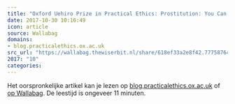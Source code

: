 ```yaml
---
title: "Oxford Uehiro Prize in Practical Ethics: Prostitution: You Can’t Have Your Cake and Sell It*. Writte..."
date: 2017-10-30 10:16:49
icon: article
source: Wallabag
domains:
- blog.practicalethics.ox.ac.uk
src_url: "https://wallabag.thewiserbit.nl/share/618ef33a2e8f42.77758764"
2017: "10"
categories:
---
```

Het oorspronkelijke artikel kan je lezen op [blog.practicalethics.ox.ac.uk](http://blog.practicalethics.ox.ac.uk/2017/05/oxford-uehiro-prize-in-practical-ethics-prostitution-you-cant-have-your-cake-and-sell-it-written-by-simon-pierre-chevarie-cossette/) of [op Wallabag](https://wallabag.thewiserbit.nl/share/618ef33a2e8f42.77758764). De leestijd is ongeveer 11 minuten.